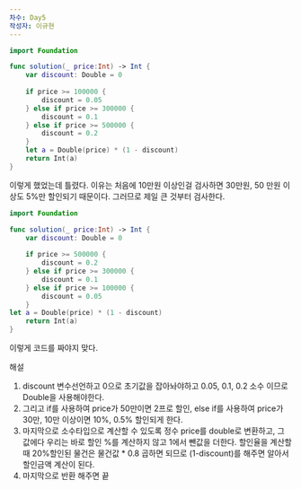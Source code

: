 ```yaml
---
차수: Day5
작성자: 이규현
---
```

```Swift
import Foundation

func solution(_ price:Int) -> Int {
    var discount: Double = 0
    
    if price >= 100000 {
        discount = 0.05
    } else if price >= 300000 {
        discount = 0.1
    } else if price >= 500000 {
        discount = 0.2
    }
    let a = Double(price) * (1 - discount)
    return Int(a)
}
```

이렇게 했었는데 틀렸다. 이유는 처음에 10만원 이상인걸 검사하면 30만원, 50 만원 이상도 5%만 할인되기 때문이다. 그러므로 제일 큰 것부터 검사한다.

  

```Swift
import Foundation

func solution(_ price:Int) -> Int {
    var discount: Double = 0
    
    if price >= 500000 {
        discount = 0.2
    } else if price >= 300000 {
        discount = 0.1
    } else if price >= 100000 {
        discount = 0.05
    }
let a = Double(price) * (1 - discount)
    return Int(a)
}
```

이렇게 코드를 짜야지 맞다.

  

  

해설

1. discount 변수선언하고 0으로 초기값을 잡아놔야하고 0.05, 0.1, 0.2 소수 이므로 Double을 사용해야한다.
2. 그리고 if를 사용하여 price가 50만이면 2프로 할인, else if를 사용하여 price가 30만, 10만 이상이면 10%, 0.5% 할인되게 한다.
3. 마지막으로 소수타입으로 계산할 수 있도록 정수 price를 double로 변환하고, 그 값에다 우리는 바로 할인 %를 계산하지 않고 1에서 뺀값을 더한다. 할인율을 계산할때 20%할인된 물건은 물건값 * 0.8 곱하면 되므로 (1-discount)를 해주면 알아서 할인금액 계산이 된다.
4. 마지막으로 반환 해주면 끝